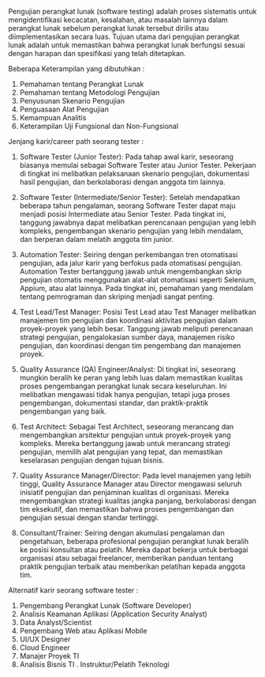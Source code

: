 Pengujian perangkat lunak (software testing) adalah proses sistematis untuk mengidentifikasi kecacatan, kesalahan, atau masalah lainnya dalam perangkat lunak sebelum perangkat lunak tersebut dirilis atau diimplementasikan secara luas. Tujuan utama dari pengujian perangkat lunak adalah untuk memastikan bahwa perangkat lunak berfungsi sesuai dengan harapan dan spesifikasi yang telah ditetapkan.

Beberapa Keterampilan yang dibutuhkan :

1. Pemahaman tentang Perangkat Lunak
2. Pemahaman tentang Metodologi Pengujian
3. Penyusunan Skenario Pengujian
4. Penguasaan Alat Pengujian
5. Kemampuan Analitis
6. Keterampilan Uji Fungsional dan Non-Fungsional

Jenjang karir/career path seorang tester :

1. Software Tester (Junior Tester): Pada tahap awal karir, seseorang biasanya memulai sebagai Software Tester atau Junior Tester. Pekerjaan di tingkat ini melibatkan pelaksanaan skenario pengujian, dokumentasi hasil pengujian, dan berkolaborasi dengan anggota tim lainnya.

2. Software Tester (Intermediate/Senior Tester): Setelah mendapatkan beberapa tahun pengalaman, seorang Software Tester dapat maju menjadi posisi Intermediate atau Senior Tester. Pada tingkat ini, tanggung jawabnya dapat melibatkan perencanaan pengujian yang lebih kompleks, pengembangan skenario pengujian yang lebih mendalam, dan berperan dalam melatih anggota tim junior.

3. Automation Tester: Seiring dengan perkembangan tren otomatisasi pengujian, ada jalur karir yang berfokus pada otomatisasi pengujian. Automation Tester bertanggung jawab untuk mengembangkan skrip pengujian otomatis menggunakan alat-alat otomatisasi seperti Selenium, Appium, atau alat lainnya. Pada tingkat ini, pemahaman yang mendalam tentang pemrograman dan skriping menjadi sangat penting.

4. Test Lead/Test Manager: Posisi Test Lead atau Test Manager melibatkan manajemen tim pengujian dan koordinasi aktivitas pengujian dalam proyek-proyek yang lebih besar. Tanggung jawab meliputi perencanaan strategi pengujian, pengalokasian sumber daya, manajemen risiko pengujian, dan koordinasi dengan tim pengembang dan manajemen proyek.

5. Quality Assurance (QA) Engineer/Analyst: Di tingkat ini, seseorang mungkin beralih ke peran yang lebih luas dalam memastikan kualitas proses pengembangan perangkat lunak secara keseluruhan. Ini melibatkan mengawasi tidak hanya pengujian, tetapi juga proses pengembangan, dokumentasi standar, dan praktik-praktik pengembangan yang baik.

6. Test Architect: Sebagai Test Architect, seseorang merancang dan mengembangkan arsitektur pengujian untuk proyek-proyek yang kompleks. Mereka bertanggung jawab untuk merancang strategi pengujian, memilih alat pengujian yang tepat, dan memastikan keselarasan pengujian dengan tujuan bisnis.

7. Quality Assurance Manager/Director: Pada level manajemen yang lebih tinggi, Quality Assurance Manager atau Director mengawasi seluruh inisiatif pengujian dan penjaminan kualitas di organisasi. Mereka mengembangkan strategi kualitas jangka panjang, berkolaborasi dengan tim eksekutif, dan memastikan bahwa proses pengembangan dan pengujian sesuai dengan standar tertinggi.

8. Consultant/Trainer: Seiring dengan akumulasi pengalaman dan pengetahuan, beberapa profesional pengujian perangkat lunak beralih ke posisi konsultan atau pelatih. Mereka dapat bekerja untuk berbagai organisasi atau sebagai freelancer, memberikan panduan tentang praktik pengujian terbaik atau memberikan pelatihan kepada anggota tim.

Alternatif karir seorang software tester :

1. Pengembang Perangkat Lunak (Software Developer)
2. Analisis Keamanan Aplikasi (Application Security Analyst)
3. Data Analyst/Scientist
4. Pengembang Web atau Aplikasi Mobile
5. UI/UX Designer
6. Cloud Engineer
7. Manajer Proyek TI
8. Analisis Bisnis TI
. Instruktur/Pelatih Teknologi
